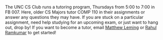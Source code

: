 The UNC CS Club runs a tutoring program, Thursdays from 5:00 to 7:00 in FB 007.
Here, older CS Majors tutor COMP 110 in their assignments or
answer any questions they may have. If you are stuck on a particular
assignment, need help studying for an upcoming exam, or just want to hang out,
drop by! If you want to become a tutor, email [Matthew Leming](/people#mleming)
or [Rahul Ramkumar](/people#rramkuma) to get started!
